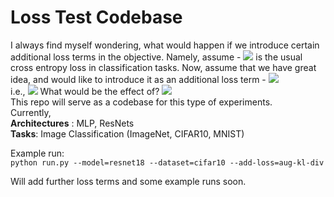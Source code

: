 # Loss Test Codebase
I always find myself wondering, what would happen if we introduce certain additional loss terms in the objective. Namely, assume - <img src="https://latex.codecogs.com/gif.latex?%5Cmathcal%7BL%7D_%7BCE%7D" />  is the usual cross entropy loss in classification tasks. Now, assume that we have great idea, and would like to introduce it as an additional loss term - <img src="https://latex.codecogs.com/gif.latex?%5Cmathcal%7BL%7D_%7BCustom%7D" />  
i.e., 
<img src="https://latex.codecogs.com/gif.latex?%5Cmathcal%7BL%7D_%7BTotal%7D%20%3D%20%5Cmathcal%7BL%7D_%7BCE%7D%20&plus;%20%5Cmathcal%7BL%7D_%7BCustom%7D" /> 
What would be the effect of? <img src="https://latex.codecogs.com/gif.latex?%5Cmathcal%7BL%7D_%7BCustom%7D" />  <br>
This repo will serve as a codebase for this type of experiments. <br>
Currently, <br>
**Architectures** : MLP, ResNets<br>
**Tasks**: Image Classification (ImageNet, CIFAR10, MNIST) <br> 

Example run: <br>
`python run.py --model=resnet18 --dataset=cifar10 --add-loss=aug-kl-div`

Will add further loss terms and some example runs soon. <br>
